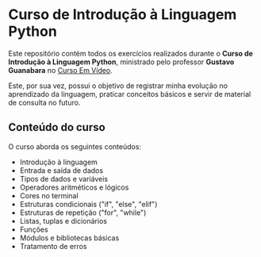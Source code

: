 # **Curso de Introdução à Linguagem Python**

Este repositório contém todos os exercícios realizados durante o **Curso de Introdução à Linguagem Python**, ministrado pelo professor **Gustavo Guanabara** no [Curso Em Vídeo](https://www.cursoemvideo.com/).

Este, por sua vez, possui o objetivo de registrar minha evolução no aprendizado da linguagem, praticar conceitos básicos e servir de material de consulta no futuro.

## Conteúdo do curso
O curso aborda os seguintes conteúdos:

- Introdução à linguagem
- Entrada e saída de dados
- Tipos de dados e variáveis
- Operadores aritméticos e lógicos
- Cores no terminal
- Estruturas condicionais ("if", "else", "elif")
- Estruturas de repetição ("for", "while")
- Listas, tuplas e dicionários
- Funções
- Módulos e bibliotecas básicas
- Tratamento de erros
